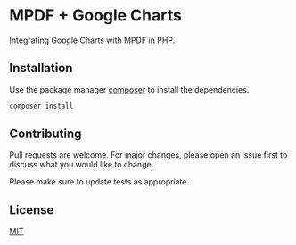 # MPDF + Google Charts

Integrating Google Charts with MPDF in PHP.

## Installation

Use the package manager [composer](https://getcomposer.org/download/) to install the dependencies.

```bash
composer install
```

## Contributing
Pull requests are welcome. For major changes, please open an issue first to discuss what you would like to change.

Please make sure to update tests as appropriate.

## License
[MIT](https://choosealicense.com/licenses/mit/)